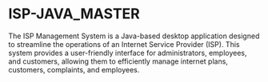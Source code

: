 # ISP-JAVA_MASTER
The ISP Management System is a Java-based desktop application designed to streamline the operations of an Internet Service Provider (ISP). This system provides a user-friendly interface for administrators, employees, and customers, allowing them to efficiently manage internet plans, customers, complaints, and employees.
